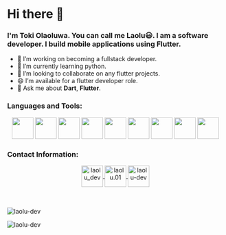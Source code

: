 # Hi there 👋
### I'm Toki Olaoluwa. You can call me Laolu😃. I am a software developer. I build mobile applications using Flutter. 

- 🔭 I’m working on becoming a fullstack developer.
- 🌱 I’m currently learning python.
- 👯 I’m looking to collaborate on any flutter projects.
- 😄 I’m available for a flutter developer role. 
- 💬 Ask me about **Dart**, **Flutter**.

### Languages and Tools: 
 <div align= "center">
 <img src='https://cdn.jsdelivr.net/gh/devicons/devicon/icons/androidstudio/androidstudio-original.svg' height=50 width =50>
 <img src='https://cdn.jsdelivr.net/gh/devicons/devicon/icons/android/android-original.svg' height=50 width =50>
 <img src='https://cdn.jsdelivr.net/gh/devicons/devicon/icons/dart/dart-original.svg' height=50 width =50>
 <img src='https://cdn.jsdelivr.net/gh/devicons/devicon/icons/firebase/firebase-plain.svg' height=50 width =50>
 <img src='https://cdn.jsdelivr.net/gh/devicons/devicon/icons/flutter/flutter-original.svg' height=50 width =50>
 <img src='https://cdn.jsdelivr.net/gh/devicons/devicon/icons/git/git-original.svg' height=50 width =50>
 <img src='https://cdn.jsdelivr.net/gh/devicons/devicon/icons/github/github-original.svg' height=50 width =50>
 <img src='https://cdn.jsdelivr.net/gh/devicons/devicon/icons/javascript/javascript-original.svg' height=50 width =50>
 <img src='https://cdn.jsdelivr.net/gh/devicons/devicon/icons/nodejs/nodejs-original.svg' height=50 width =50>
 </div>

### Contact Information: 
<div align="center">
<a href="https://twitter.com/laolu_dev/" target="blank">
 <img align="center" src="https://cdn.jsdelivr.net/gh/devicons/devicon/icons/twitter/twitter-original.svg" alt="laolu_dev" height="50" width="50"/>
</a>
<a href="https://instagram.com/laolu.01/" target="blank">
  <img align="center" src="https://raw.githubusercontent.com/rahuldkjain/github-profile-readme-generator/master/src/images/icons/Social/instagram.svg" alt="laolu.01" height="50" width="50"/>
</a>
<a href="https://www.linkedin.com/in/laolu-dev/" target="blank">
  <img align="center" src="https://cdn.jsdelivr.net/gh/devicons/devicon/icons/linkedin/linkedin-original.svg" alt="laolu-dev" height="50" width="50"/>
</a>
</div>

<br>
<br>


<p>
 <img src="https://github-readme-stats.vercel.app/api?username=laolu-dev&show_icons=true&&include_all_commits=true&count_private=true&theme=onedark" alt="laolu-dev" />
</p>
<p>
 <img  src="https://github-readme-streak-stats.herokuapp.com?user=laolu-dev&theme=onedark" alt="laolu-dev" />
</p>

